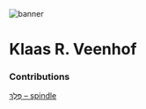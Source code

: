 <html><body><img id="banner" src="/sahd/images/banners/banner.png" alt="banner" /></body></html>

# **Klaas R. Veenhof**


### Contributions
[פֶּלֶךְ – spindle](../words/spindle.md)<br>